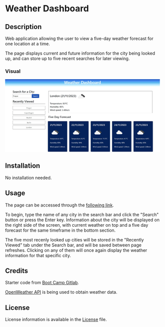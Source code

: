# Weather Dashboard

## Description

Web application allowing the user to view a five-day weather forecast for one location at a time.

The page displays current and future information for the city being looked up, and can store up to five recent searches for later viewing. 


### Visual 

![Weather Dashboard](assets/pictures/screenshot.jpg)

## Installation
No installation needed. 

## Usage
The page can be accessed through the [following link](https://dsciocan.github.io/weather-dashboard).

To begin, type the name of any city in the search bar and click the "Search" button or press the Enter key. Information about the city will be displayed on the right side of the screen, with current weather on top and a five day forecast for the same timeframe in the bottom section. 

The five most recenly looked up cities will be stored in the "Recently Viewed" tab under the Search bar, and will be saved between page refreshes. Clicking on any of them will once again display the weather information for that specific city. 


## Credits
Starter code from [Boot Camp Gitlab](https://git.bootcampcontent.com/uk-edx-16-week/UK-VIRT-FE-PT-09-2023-U-LOLC).

[OpenWeather API](https://openweathermap.org/api) is being used to obtain weather data.



## License
License information is available in the [License](LICENSE) file.

